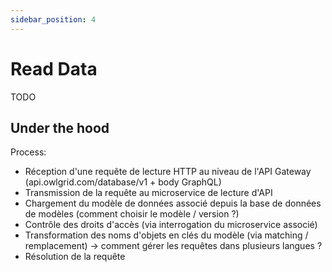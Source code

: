 ```yaml
---
sidebar_position: 4
---
```


# Read Data

TODO

## Under the hood

Process:
- Réception d'une requête de lecture HTTP au niveau de l'API Gateway (api.owlgrid.com/database/v1 + body GraphQL)
- Transmission de la requête au microservice de lecture d'API
- Chargement du modèle de données associé depuis la base de données de modèles (comment choisir le modèle / version ?)
- Contrôle des droits d'accès (via interrogation du microservice associé)
- Transformation des noms d'objets en clés du modèle (via matching / remplacement) -> comment gérer les requêtes dans plusieurs langues ?
- Résolution de la requête

